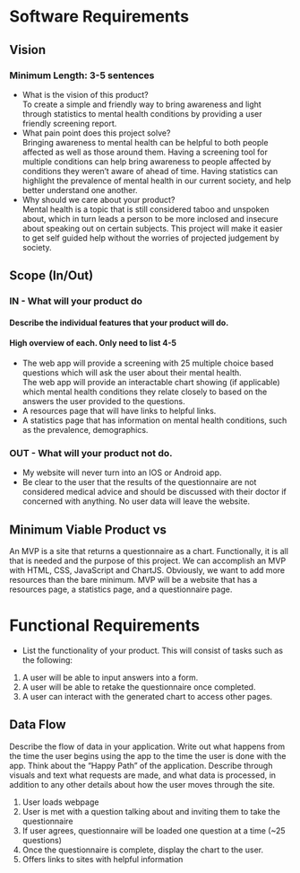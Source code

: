 # Software Requirements
## Vision
### Minimum Length: 3-5 sentences
- What is the vision of this product?<br> To create a simple and friendly way to bring awareness and light through statistics to mental health conditions by providing a user friendly screening report.
- What pain point does this project solve? <br>Bringing awareness to mental health can be helpful to both people affected as well as those around them. Having a screening tool for multiple conditions can help bring awareness to people affected by conditions they weren’t aware of ahead of time. Having statistics can highlight the prevalence of mental health in our current society, and help better understand one another.
- Why should we care about your product?<br> Mental health is a topic that is still considered taboo and unspoken about, which in turn leads a person to be more inclosed and insecure about speaking out on certain subjects. This project will make it easier to get self guided help without the worries of projected judgement by society.
## Scope (In/Out)
### IN - What will your product do
#### Describe the individual features that your product will do.
#### High overview of each. Only need to list 4-5

- The web app will provide a screening with 25 multiple choice based questions which will ask the user about their mental health.<br>
The web app will provide an interactable chart showing (if applicable) which mental health conditions they relate closely to based on the answers the user provided to the questions.
- A resources page that will have links to helpful links.
- A statistics page that has information on mental health conditions, such as the prevalence, demographics.
### OUT - What will your product not do.
- My website will never turn into an IOS or Android app.
- Be clear to the user that the results of the questionnaire are not considered medical advice and should be discussed with their doctor if concerned with anything.
No user data will leave the website.

## Minimum Viable Product vs
An MVP is a site that returns a questionnaire as a chart. Functionally, it is all that is needed and the purpose of this project. We can accomplish an MVP with HTML, CSS, JavaScript and ChartJS. Obviously, we want to add more resources than the bare minimum. MVP will be a website that has a resources page, a statistics page, and a questionnaire page.
# Functional Requirements
- List the functionality of your product. This will consist of tasks such as the following:
1. A user will be able to input answers into a form. 
2. A user will be able to retake the questionnaire once completed. 
3. A user can interact with the generated chart to access other pages. 
## Data Flow
Describe the flow of data in your application. Write out what happens from the time the user begins using the app to the time the user is done with the app. Think about the “Happy Path” of the application. Describe through visuals and text what requests are made, and what data is processed, in addition to any other details about how the user moves through the site.
1. User loads webpage
2. User is met with a question talking about and inviting them to take the questionnaire
3. If user agrees, questionnaire will be loaded one question at a time (~25 questions)
4. Once the questionnaire is complete, display the chart to the user. 
5. Offers links to sites with helpful information 
